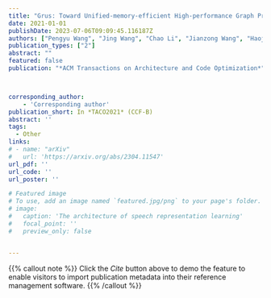 ```yaml
---
title: "Grus: Toward Unified-memory-efficient High-performance Graph Processing on GPU"
date: 2021-01-01
publishDate: 2023-07-06T09:09:45.116187Z
authors: ["Pengyu Wang", "Jing Wang", "Chao Li", "Jianzong Wang", "Haojin Zhu", "Minyi Guo"]
publication_types: ["2"]
abstract: ""
featured: false
publication: "*ACM Transactions on Architecture and Code Optimization*"



corresponding_author:
    - 'Corresponding author'
publication_short: In *TACO2021* (CCF-B)
abstract: ''
tags:
  - Other
links:
# - name: "arXiv"
#   url: 'https://arxiv.org/abs/2304.11547'
url_pdf: ''
url_code: ''
url_poster: ''

# Featured image
# To use, add an image named `featured.jpg/png` to your page's folder.
# image:
#   caption: 'The architecture of speech representation learning'
#   focal_point: ''
#   preview_only: false


---
```


{{% callout note %}}
Click the _Cite_ button above to demo the feature to enable visitors to import publication metadata into their reference management software.
{{% /callout %}}



